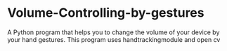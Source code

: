 # Volume-Controlling-by-gestures
A Python program that helps you to change the volume of your device by your hand gestures.
This program uses handtrackingmodule and open cv 
